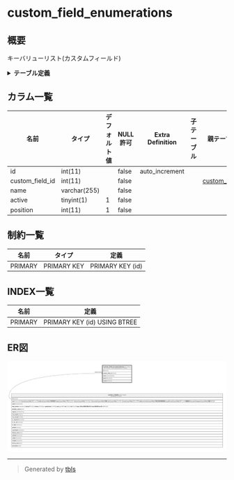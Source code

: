 # custom_field_enumerations

## 概要

キーバリューリスト(カスタムフィールド)

<details>
<summary><strong>テーブル定義</strong></summary>

```sql
CREATE TABLE `custom_field_enumerations` (
  `id` int(11) NOT NULL AUTO_INCREMENT,
  `custom_field_id` int(11) NOT NULL,
  `name` varchar(255) NOT NULL,
  `active` tinyint(1) NOT NULL DEFAULT 1,
  `position` int(11) NOT NULL DEFAULT 1,
  PRIMARY KEY (`id`)
) ENGINE=InnoDB AUTO_INCREMENT=[Redacted by tbls] DEFAULT CHARSET=utf8mb4
```

</details>

## カラム一覧

| 名前              | タイプ          | デフォルト値       | NULL許可   | Extra Definition | 子テーブル      | 親テーブル                             | コメント     |
| --------------- | ------------ | ------------ | -------- | ---------------- | ---------- | --------------------------------- | -------- |
| id              | int(11)      |              | false    | auto_increment   |            |                                   |          |
| custom_field_id | int(11)      |              | false    |                  |            | [custom_fields](custom_fields.md) |          |
| name            | varchar(255) |              | false    |                  |            |                                   |          |
| active          | tinyint(1)   | 1            | false    |                  |            |                                   |          |
| position        | int(11)      | 1            | false    |                  |            |                                   |          |

## 制約一覧

| 名前      | タイプ         | 定義               |
| ------- | ----------- | ---------------- |
| PRIMARY | PRIMARY KEY | PRIMARY KEY (id) |

## INDEX一覧

| 名前      | 定義                           |
| ------- | ---------------------------- |
| PRIMARY | PRIMARY KEY (id) USING BTREE |

## ER図

![er](custom_field_enumerations.svg)

---

> Generated by [tbls](https://github.com/k1LoW/tbls)
